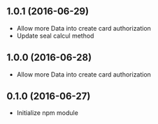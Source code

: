 ## 1.0.1 (2016-06-29)
- Allow more Data into create card authorization
- Update seal calcul method

## 1.0.0 (2016-06-28)
- Allow more Data into create card authorization

## 0.1.0 (2016-06-27)
- Initialize npm module
